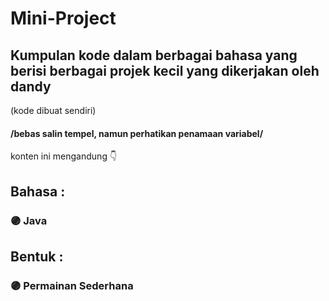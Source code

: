 # Mini-Project
## Kumpulan kode dalam berbagai bahasa yang berisi berbagai projek kecil yang dikerjakan oleh dandy
(kode dibuat sendiri) 
#### /bebas salin tempel, namun perhatikan penamaan variabel/


konten ini mengandung 👇
## Bahasa :
### 🟣 Java

## Bentuk :
### 🟣 Permainan Sederhana

